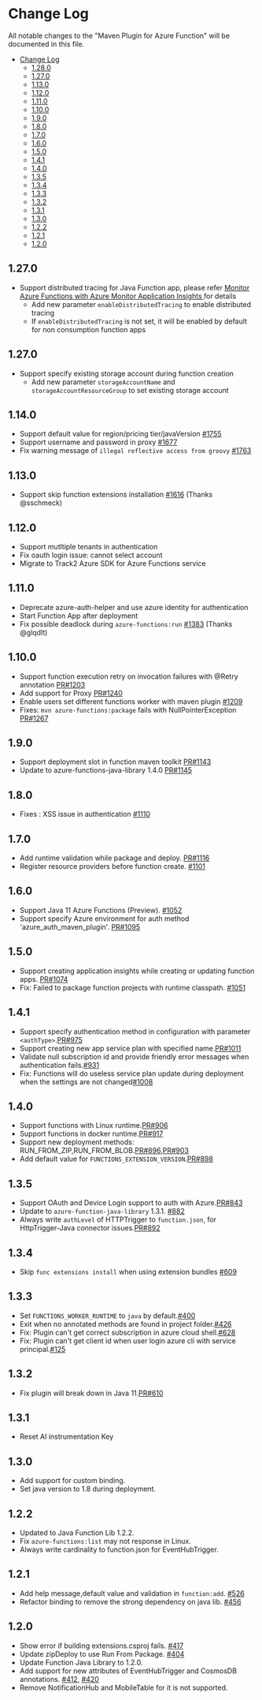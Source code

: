 # Change Log
All notable changes to the "Maven Plugin for Azure Function" will be documented in this file.
- [Change Log](#change-log)
  - [1.28.0](#1280)
  - [1.27.0](#1270)
  - [1.13.0](#1130)
  - [1.12.0](#1120)
  - [1.11.0](#1110)
  - [1.10.0](#1100)
  - [1.9.0](#190)
  - [1.8.0](#180)
  - [1.7.0](#170)
  - [1.6.0](#160)
  - [1.5.0](#150)
  - [1.4.1](#141)
  - [1.4.0](#140)
  - [1.3.5](#135)
  - [1.3.4](#134)
  - [1.3.3](#133)
  - [1.3.2](#132)
  - [1.3.1](#131)
  - [1.3.0](#130)
  - [1.2.2](#122)
  - [1.2.1](#121)
  - [1.2.0](#120)

## 1.27.0
- Support distributed tracing for Java Function app, please refer [Monitor Azure Functions with Azure Monitor Application Insights
  ](https://learn.microsoft.com/en-us/azure/azure-monitor/app/monitor-functions#distributed-tracing-for-java-applications) for details
  - Add new parameter `enableDistributedTracing` to enable distributed tracing
  - If `enableDistributedTracing` is not set, it will be enabled by default for non consumption function apps

## 1.27.0
- Support specify existing storage account during function creation
  - Add new parameter `storageAccountName` and `storageAccountResourceGroup` to set existing storage account

## 1.14.0
- Support default value for region/pricing tier/javaVersion [#1755](https://github.com/microsoft/azure-maven-plugins/pull/1761)
- Support username and password in proxy [#1677](https://github.com/microsoft/azure-maven-plugins/pull/1677)
- Fix warning message of `illegal reflective access from groovy` [#1763](https://github.com/microsoft/azure-maven-plugins/pull/1763)

## 1.13.0
- Support skip function extensions installation [#1616](https://github.com/microsoft/azure-maven-plugins/issues/1616) (Thanks @sschmeck)

## 1.12.0
- Support mutltiple tenants in authentication
- Fix oauth login issue: cannot select account
- Migrate to Track2 Azure SDK for Azure Functions service

## 1.11.0
- Deprecate azure-auth-helper and use azure identity for authentication 
- Start Function App after deployment 
- Fix possible deadlock during `azure-functions:run` [#1383](https://github.com/microsoft/azure-maven-plugins/issues/1383) (Thanks @glqdlt)

## 1.10.0
- Support function execution retry on invocation failures with @Retry annotation [PR#1203](https://github.com/microsoft/azure-maven-plugins/pull/1203)
- Add support for Proxy [PR#1240](https://github.com/microsoft/azure-maven-plugins/pull/1240)
- Enable users set different functions worker with maven plugin [#1209](https://github.com/microsoft/azure-maven-plugins/issues/1209)
- Fixes: `mvn azure-functions:package` fails with NullPointerException [PR#1267](https://github.com/microsoft/azure-maven-plugins/pull/1267)

## 1.9.0
- Support deployment slot in function maven toolkit [PR#1143](https://github.com/microsoft/azure-maven-plugins/pull/1143)
- Update to azure-functions-java-library 1.4.0 [PR#1145](https://github.com/microsoft/azure-maven-plugins/pull/1145)

## 1.8.0
- Fixes : XSS issue in authentication [#1110](https://github.com/microsoft/azure-maven-plugins/issues/1110) 

## 1.7.0
- Add runtime validation while package and deploy. [PR#1116](https://github.com/microsoft/azure-maven-plugins/pull/1116)
- Register resource providers before function create. [#1101](https://github.com/microsoft/azure-maven-plugins/pull/1101)

## 1.6.0
- Support Java 11 Azure Functions (Preview). [#1052](https://github.com/microsoft/azure-maven-plugins/issues/1052)
- Support specify Azure environment for auth method 'azure_auth_maven_plugin'. [PR#1095](https://github.com/microsoft/azure-maven-plugins/pull/1095)

## 1.5.0
- Support creating application insights while creating or updating function apps. [PR#1074](https://github.com/microsoft/azure-maven-plugins/pull/1074)
- Fix: Failed to package function projects with runtime classpath. [#1051](https://github.com/microsoft/azure-maven-plugins/issues/1051)

## 1.4.1
- Support specify authentication method in configuration with parameter `<authType>`.[PR#975](https://github.com/microsoft/azure-maven-plugins/pull/975)
- Support creating new app service plan with specified name.[PR#1011](https://github.com/microsoft/azure-maven-plugins/pull/1011)
- Validate null subscription id and provide friendly error messages when authentication fails.[#931](https://github.com/microsoft/azure-maven-plugins/issues/931)
- Fix: Functions will do useless service plan update during deployment when the settings are not changed[#1008](https://github.com/microsoft/azure-maven-plugins/issues/1008)

## 1.4.0
- Support functions with Linux runtime.[PR#906](https://github.com/microsoft/azure-maven-plugins/pull/906)
- Support functions in docker runtime.[PR#917](https://github.com/microsoft/azure-maven-plugins/pull/917)
- Support new deployment methods: RUN_FROM_ZIP,RUN_FROM_BLOB.[PR#896](https://github.com/microsoft/azure-maven-plugins/pull/896),[PR#903](https://github.com/microsoft/azure-maven-plugins/pull/903)
- Add default value for `FUNCTIONS_EXTENSION_VERSION`.[PR#898](https://github.com/microsoft/azure-maven-plugins/pull/898)

## 1.3.5
- Support OAuth and Device Login support to auth with Azure.[PR#843](https://github.com/microsoft/azure-maven-plugins/pull/843)
- Update to `azure-function-java-library` 1.3.1. [#882](https://github.com/microsoft/azure-maven-plugins/issues/822)
- Always write `authLevel` of HTTPTrigger to `function.json`, for HttpTrigger-Java connector issues.[PR#892](https://github.com/microsoft/azure-maven-plugins/pull/892)

## 1.3.4
- Skip `func extensions install` when using extension bundles [#609](https://github.com/microsoft/azure-maven-plugins/issues/609)

## 1.3.3
- Set `FUNCTIONS_WORKER_RUNTIME` to `java` by default.[#400](https://github.com/microsoft/azure-maven-plugins/issues/400)
- Exit when no annotated methods are found in project folder.[#426](https://github.com/microsoft/azure-maven-plugins/issues/426)
- Fix: Plugin can't get correct subscription in azure cloud shell.[#628](https://github.com/microsoft/azure-maven-plugins/issues/628)
- Fix: Plugin can't get client id when user login azure cli with service principal.[#125](https://github.com/microsoft/azure-maven-plugins/issues/125)

## 1.3.2
- Fix plugin will break down in Java 11.[PR#610](https://github.com/Microsoft/azure-maven-plugins/pull/610)

## 1.3.1
- Reset AI instrumentation Key

## 1.3.0
- Add support for custom binding.
- Set java version to 1.8 during deployment.

## 1.2.2
- Updated to Java Function Lib 1.2.2.
- Fix `azure-functions:list` may not response in Linux.
- Always write cardinality to function.json for EventHubTrigger.

## 1.2.1
- Add help message,default value and validation in `function:add`. [#526](https://github.com/Microsoft/azure-maven-plugins/pull/526)
- Refactor binding to remove the strong dependency on java lib. [#456](https://github.com/Microsoft/azure-maven-plugins/issues/456)

## 1.2.0
- Show error if building extensions.csproj fails. [#417](https://github.com/Microsoft/azure-maven-plugins/issues/417)
- Update zipDeploy to use Run From Package. [#404](https://github.com/Microsoft/azure-maven-plugins/issues/404)
- Update Function Java Library to 1.2.0.
- Add support for new attributes of EventHubTrigger and CosmosDB annotations. [#412](https://github.com/Microsoft/azure-maven-plugins/issues/412), [#420](https://github.com/Microsoft/azure-maven-plugins/issues/420)
- Remove NotificationHub and MobileTable for it is not supported.
